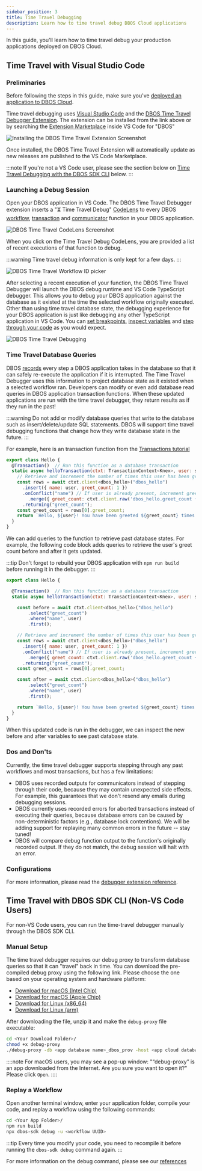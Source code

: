 ```yaml
---
sidebar_position: 3
title: Time Travel Debugging
description: Learn how to time travel debug DBOS Cloud applications
---
```


In this guide, you'll learn how to time travel debug your production applications deployed on DBOS Cloud.

## Time Travel with Visual Studio Code

### Preliminaries

Before following the steps in this guide, make sure you've [deployed an application to DBOS Cloud](application-management).

Time travel debugging uses [Visual Studio Code](https://code.visualstudio.com/) and the
[DBOS Time Travel Debugger Extension](https://marketplace.visualstudio.com/items?itemName=dbos-inc.dbos-ttdbg). 
The extension can be installed from the link above or by searching the 
[Extension Marketplace](https://code.visualstudio.com/docs/editor/extension-marketplace)
inside VS Code for "DBOS"

![Installing the DBOS Time Travel Extension Screenshot](./assets/ttdbg-ext-install.png)

Once installed, the DBOS Time Travel Extension will automatically update as new releases are published to the VS Code Marketplace.

:::note
If you're not a VS Code user, please see the section below on [Time Travel Debugging with the DBOS SDK CLI](#time-travel-with-dbos-sdk-cli-non-vs-code-users) below.
:::

### Launching a Debug Session

Open your DBOS application in VS Code. 
The DBOS Time Travel Debugger extension inserts a "⏳ Time Travel Debug" 
[CodeLens](https://code.visualstudio.com/blogs/2017/02/12/code-lens-roundup)
to every DBOS [workflow](../tutorials/workflow-tutorial),
[transaction](../tutorials/transaction-tutorial)
and [communicator](../tutorials/communicator-tutorial) function in your DBOS application.

![DBOS Time Travel CodeLens Screenshot](./assets/ttdbg-code-lens.png)

When you click on the Time Travel Debug CodeLens, you are provided a list of recent executions of that function to debug.

:::warning
Time travel debug information is only kept for a few days.
:::

![DBOS Time Travel Workflow ID picker](./assets/ttdbg-wfid-quick-pick.png)

After selecting a recent execution of your function, the DBOS Time Travel Debugger will launch the DBOS debug runtime 
and VS Code TypeScript debugger. This allows you to debug your DBOS application against the database as it existed 
at the time the selected workflow originally executed.
Other than using time travel database state, the debugging experience for your DBOS application is just like debugging any other TypeScript application in VS Code.
You can [set breakpoints](https://code.visualstudio.com/docs/editor/debugging#_breakpoints),
[inspect variables](https://code.visualstudio.com/docs/editor/debugging#_data-inspection) and 
[step through your code](https://code.visualstudio.com/docs/editor/debugging#_debug-actions) as you would expect.

![DBOS Time Travel Debugging](./assets/ttdbg-debugging.png)

### Time Travel Database Queries

DBOS [records](../explanations/how-workflows-work#reliability-through-recording-and-safe-re-execution) every step 
a DBOS application takes in the database so that it can safely re-execute the application if it is interrupted. 
The Time Travel Debugger uses this information to project database state as it existed when a selected workflow ran.
Developers can modify or even add database read queries in DBOS application transaction functions. 
When these updated applications are run with the time travel debugger, they return results as if they run in the past!

:::warning
Do not add or modify database queries that write to the database such as insert/delete/update SQL statements.
DBOS will support time travel debugging functions that change how they write database state in the future.
:::

For example, here is an transaction function from the [Transactions tutorial](../tutorials/transaction-tutorial)

```javascript
export class Hello {
  @Transaction()  // Run this function as a database transaction
  static async helloTransaction(ctxt: TransactionContext<Knex>, user: string) {
    // Retrieve and increment the number of times this user has been greeted.
    const rows = await ctxt.client<dbos_hello>("dbos_hello")
      .insert({ name: user, greet_count: 1 })
      .onConflict("name") // If user is already present, increment greet_count.
        .merge({ greet_count: ctxt.client.raw('dbos_hello.greet_count + 1') })
      .returning("greet_count");
    const greet_count = rows[0].greet_count;
    return `Hello, ${user}! You have been greeted ${greet_count} times.\n`;
  }
}
```

We can add queries to the function to retrieve past database states. 
For example, the following code block adds queries to retrieve the user's greet count before and after it gets updated.

:::tip
Don't forget to rebuild your DBOS application with `npm run build` before running it in the debugger.
:::

```javascript
export class Hello {

  @Transaction()  // Run this function as a database transaction
  static async helloTransaction(ctxt: TransactionContext<Knex>, user: string) {

    const before = await ctxt.client<dbos_hello>("dbos_hello")
        .select("greet_count")
        .where("name", user)
        .first();

    // Retrieve and increment the number of times this user has been greeted.
    const rows = await ctxt.client<dbos_hello>("dbos_hello")
      .insert({ name: user, greet_count: 1 })
      .onConflict("name") // If user is already present, increment greet_count.
        .merge({ greet_count: ctxt.client.raw('dbos_hello.greet_count + 1') })
      .returning("greet_count");
    const greet_count = rows[0].greet_count;

    const after = await ctxt.client<dbos_hello>("dbos_hello")
        .select("greet_count")
        .where("name", user)
        .first();

    return `Hello, ${user}! You have been greeted ${greet_count} times.\n`;
  }
}
```

When this updated code is run in the debugger, we can inspect the new before and after variables to see past database state.

### Dos and Don'ts

Currently, the time travel debugger supports stepping through any past workflows and most transactions, but has a few limitations:

- DBOS uses recorded outputs for communicators instead of stepping through their code, because they may contain unexpected side effects. 
  For example, this guarantees that we don't resend any emails during debugging sessions.
- DBOS currently uses recorded errors for aborted transactions instead of executing their queries,
  because database errors can be caused by non-deterministic factors (e.g., database lock contentions). 
  We will be adding support for replaying many common errors in the future -- stay tuned!
- DBOS will compare debug function output to the function's originally recorded output. 
  If they do not match, the debug session will halt with an error.

### Configurations

For more information, please read the [debugger extension reference](../api-reference/timetravel-debugger-extension).

## Time Travel with DBOS SDK CLI (Non-VS Code Users)

For non-VS Code users, you can run the time-travel debugger manually through the DBOS SDK CLI.

### Manual Setup

The time travel debugger requires our debug proxy to transform database queries so that it can "travel" back in time.
You can download the pre-compiled debug proxy using the following link. Please choose the one based on your operating system and hardware platform:

- [Download for macOS (Intel Chip)](https://dbos-releases.s3.us-east-2.amazonaws.com/debug-proxy/0.8.15-preview/debug-proxy-macos-x64-0.8.15-preview.zip)
- [Download for macOS (Apple Chip)](https://dbos-releases.s3.us-east-2.amazonaws.com/debug-proxy/0.8.15-preview/debug-proxy-macos-arm64-0.8.15-preview.zip)
- [Download for Linux (x86_64)](https://dbos-releases.s3.us-east-2.amazonaws.com/debug-proxy/0.8.15-preview/debug-proxy-linux-x64-0.8.15-preview.zip)
- [Download for Linux (arm)](https://dbos-releases.s3.us-east-2.amazonaws.com/debug-proxy/0.8.15-preview/debug-proxy-linux-arm64-0.8.15-preview.zip)

After downloading the file, unzip it and make the `debug-proxy` file executable:

```bash
cd <Your Download Folder>/
chmod +x debug-proxy
./debug-proxy -db <app database name>_dbos_prov -host <app cloud database hostname>  -password <database password> -user <database username>
```

::::note
For macOS users, you may see a pop-up window: "“debug-proxy” is an app downloaded from the Internet. Are you sure you want to open it?" Please click `Open`.
::::

### Replay a Workflow

Open another terminal window, enter your application folder, compile your code, and replay a workflow using the following commands:

```bash
cd <Your App Folder>/
npm run build
npx dbos-sdk debug -u <workflow UUID>
```

:::tip
Every time you modify your code, you need to recompile it before running the `dbos-sdk debug` command again.
:::

For more information on the debug command, please see our [references](../api-reference/cli.md#npx-dbos-sdk-debug)
